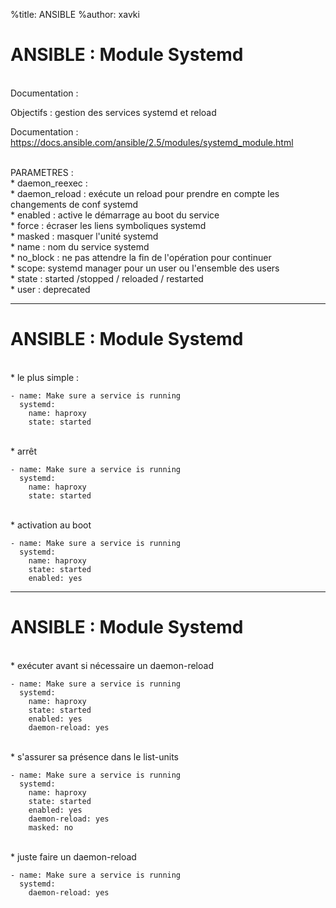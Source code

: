 %title: ANSIBLE
%author: xavki


# ANSIBLE : Module Systemd


<br>
Documentation : 

Objectifs : gestion des services systemd et reload

Documentation : https://docs.ansible.com/ansible/2.5/modules/systemd_module.html

<br>
PARAMETRES :

<br>
* daemon_reexec :

<br>
* daemon_reload : exécute un reload pour prendre en compte les changements de conf systemd

<br>
* enabled : active le démarrage au boot du service

<br>
* force : écraser les liens symboliques systemd

<br>
* masked : masquer l'unité systemd

<br>
* name : nom du service systemd

<br>
* no_block : ne pas attendre la fin de l'opération pour continuer

<br>
* scope: systemd manager pour un user ou l'ensemble des users

<br>
* state : started /stopped / reloaded / restarted

<br>
* user : deprecated


-------------------------------------------------------------------------------------

# ANSIBLE : Module Systemd


<br>
* le plus simple : 

```
- name: Make sure a service is running
  systemd:
    name: haproxy
    state: started
```

<br>
* arrêt

```
- name: Make sure a service is running
  systemd:
    name: haproxy
    state: started
```

<br>
* activation au boot

```
- name: Make sure a service is running
  systemd:
    name: haproxy
    state: started
    enabled: yes
```

-------------------------------------------------------------------------------------

# ANSIBLE : Module Systemd


<br>
* exécuter avant si nécessaire un daemon-reload

```
- name: Make sure a service is running
  systemd:
    name: haproxy
    state: started
    enabled: yes
    daemon-reload: yes
```

<br>
* s'assurer sa présence dans le list-units

```
- name: Make sure a service is running
  systemd:
    name: haproxy
    state: started
    enabled: yes
    daemon-reload: yes
    masked: no
```

<br>
* juste faire un daemon-reload

```
- name: Make sure a service is running
  systemd:
    daemon-reload: yes
```
